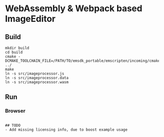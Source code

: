# WebAssembly & Webpack based ImageEditor

## Build
```
mkdir build
cd build
cmake -DCMAKE_TOOLCHAIN_FILE=/PATH/TO/emsdk_portable/emscripten/incoming/cmake/Modules/Platform/Emscripten.cmake ../
make
ln -s src/imageprocessor.js
ln -s src/imageprocessor.data
ln -s src/imageprocessor.wasm
```

## Run
### Browser
``` open http://localhost:9000/

## TODO
- Add missing licensing info, due to boost example usage
